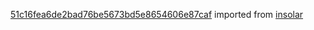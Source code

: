 [51c16fea6de2bad76be5673bd5e8654606e87caf](https://github.com/insolar/insolar/commit/51c16fea6de2bad76be5673bd5e8654606e87caf) imported from [insolar](https://github.com/insolar/insolar)
